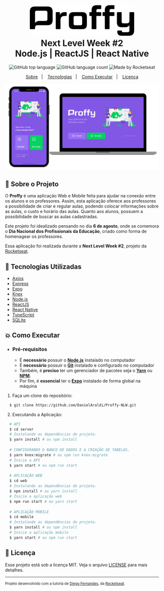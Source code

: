 <h1 align="center">
    <img alt="Proffy" src=".github/logo.svg" height="100px" />
    <br>Next Level Week #2<br/>
    Node.js | ReactJS | React Native
</h1>

<p align="center">
    <img alt="GitHub top language" src="https://img.shields.io/github/languages/top/DanielAraldi/Proffy-NLW?style=flat-square">
    <img alt="GitHub language count" src="https://img.shields.io/github/languages/count/DanielAraldi/Proffy-NLW?style=flat-square">
    <img alt="Made by Rocketseat" src="https://img.shields.io/badge/made%20by-Rocketseat-%237519C1?style=flat-square"><br/>
</p>

<p align="center">
    <a href="#bookmark-sobre-o-projeto">Sobre</a>&nbsp;&nbsp;&nbsp;|&nbsp;&nbsp;&nbsp;
    <a href="#rocket-tecnologias-utilizadas">Tecnologias</a>&nbsp;&nbsp;&nbsp;|&nbsp;&nbsp;&nbsp;
    <a href="#boom-como-executar">Como Executar</a>&nbsp;&nbsp;&nbsp;|&nbsp;&nbsp;&nbsp;
    <a href="#memo-licença">Licença</a>
</p>

<p align="center">
    <img alt="Design do Projeto" width="650px" src="./.github/design.png" />
<p>

## :bookmark: Sobre o Projeto

O **Proffy** é uma aplicação Web e Mobile feita para ajudar na conexão entre os alunos e os professores. Assim, esta aplicação oferece aos professores a possibilidade de criar e regular aulas, podendo colocar informações sobre as aulas, o custo e horário das aulas. Quanto aos alunos, possuem a possibilidade de buscar as aulas cadastradas.

Este projeto foi idealizado pensando no dia **6 de agosto**, onde se comemora o **Dia Nacional dos Profissionais da Educação**, criado como forma de homenagear os professores.

Essa aplicação foi realizada durante a **Next Level Week #2**, projeto da [Rocketseat](https://rocketseat.com.br/).

## :rocket: Tecnologias Utilizadas

- [Axios](https://axios-http.com/)
- [Express](https://expressjs.com/)
- [Expo](https://expo.io/)
- [Knex](http://knexjs.org/)
- [Node.js](https://nodejs.org/en/)
- [ReactJS](https://reactjs.org/)
- [React Native](http://facebook.github.io/react-native/)
- [TypeScript](https://www.typescriptlang.org/)
- [SQLite](https://www.sqlite.org/)

## :boom: Como Executar

- ### **Pré-requisitos**

  - É **necessário** possuir o **[Node.js](https://nodejs.org/en/)** instalado no computador
  - É **necessário** possuir o **[Git](https://git-scm.com/)** instalado e configurado no computador
  - Também, é **preciso** ter um gerenciador de pacotes seja o **[Yarn](https://yarnpkg.com/)** ou **[NPM](https://www.npmjs.com/)**.
  - Por fim, é **essencial** ter o **[Expo](https://expo.io/)** instalado de forma global na máquina

1. Faça um clone do repositório:

```sh
  $ git clone https://github.com/DanielAraldi/Proffy-NLW.git
```

2. Executando a Aplicação:

```sh
  # API
  $ cd server
  # Instalando as dependências do projeto.
  $ yarn install # ou npm install

  # CONFIGURANDO O BANCO DE DADOS E A CRIAÇÃO DE TABELAS.
  $ yarn knex:migrate # ou npm run knex:migrate
  # Inicie a API
  $ yarn start # ou npm run start

  # APLICAÇÃO WEB
  $ cd web
  # Instalando as dependências do projeto.
  $ npm install # ou yarn install
  # Inicie a aplicação web
  $ npm run start # ou yarn start

  # APLICAÇÃO MOBILE
  $ cd mobile
  # Instalando as dependências do projeto.
  $ yarn install # ou npm install
  # Inicie a aplicação mobile
  $ yarn start # ou npm run start
```

## :memo: Licença

Esse projeto está sob a licença MIT. Veja o arquivo [LICENSE](LICENSE) para mais detalhes.

---

<sup>Projeto desenvolvido com a tutoria de [Diego Fernandes](https://github.com/diego3g), da [Rocketseat](https://rocketseat.com.br/).</sup>
